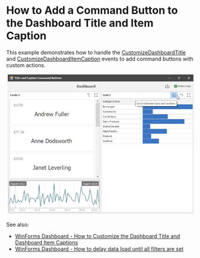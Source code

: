 # How to Add a Command Button to the Dashboard Title and Item Caption

This example demonstrates how to handle the [CustomizeDashboardTitle](https://docs.devexpress.com/Dashboard/DevExpress.DashboardWin.DashboardViewer.CustomizeDashboardTitle)  and [CustomizeDashboardItemCaption](https://docs.devexpress.com/Dashboard/DevExpress.DashboardWin.DashboardViewer.CustomizeDashboardItemCaption) events to add command buttons with custom actions.

![screenshot](/images/screenshot.png)

See also:

* [WinForms Dashboard - How to Customize the Dashboard Title and Dashboard Item Captions](https://github.com/DevExpress-Examples/winforms-dashboard-how-to-customize-the-dashboard-title-and-dashboard-item-captions-t630210)
* [WinForms Dashboard - How to delay data load until all filters are set](https://www.devexpress.com/Support/Center/p/T629796)
